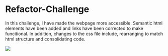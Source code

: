 # Refactor-Challenge

In this challenge, I have made the webpage more accessible. Semantic html elements have been added and links have been corrected to make funcitional. In addition, changes to the css file include, rearranging to match html structure and consolidating code.

![](/assets/images/screencapture_Horiseon-Challenge.png)

